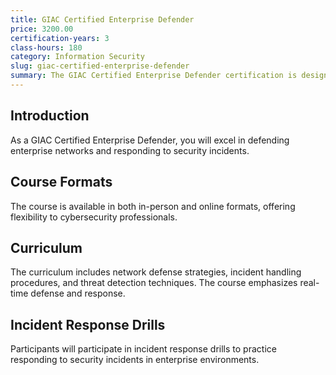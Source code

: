 ```yaml
---
title: GIAC Certified Enterprise Defender
price: 3200.00
certification-years: 3
class-hours: 180
category: Information Security
slug: giac-certified-enterprise-defender
summary: The GIAC Certified Enterprise Defender certification is designed for professionals specializing in enterprise defense and incident response. This comprehensive course covers network defense, incident handling, and threat detection. It equips candidates with the skills needed to protect and defend enterprise networks.
---
```


## Introduction

As a GIAC Certified Enterprise Defender, you will excel in defending enterprise networks and responding to security incidents.

## Course Formats

The course is available in both in-person and online formats, offering flexibility to cybersecurity professionals.

## Curriculum

The curriculum includes network defense strategies, incident handling procedures, and threat detection techniques. The course emphasizes real-time defense and response.

## Incident Response Drills

Participants will participate in incident response drills to practice responding to security incidents in enterprise environments.

